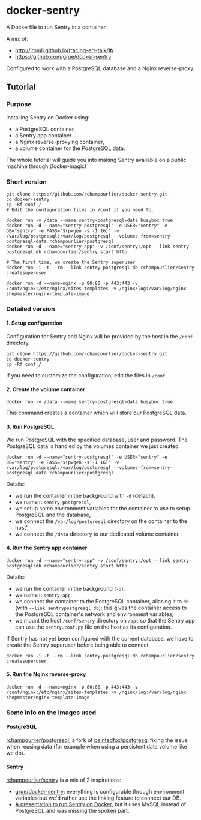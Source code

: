 # docker-sentry

A Dockerfile to run Sentry in a container.

A mix of:
- http://iromli.github.io/tracing-err-talk/#/
- https://github.com/grue/docker-sentry

Configured to work with a PostgreSQL database and a Nginx reverse-proxy.

## Tutorial

### Purpose

Installing Sentry on Docker using:

- a PostgreSQL container,
- a Sentry app container
- a Nginx reverse-proxying container,
- a volume container for the PostgreSQL data.

The whole tutorial will guide you into making Sentry available on a public
machine through Docker-magic!


### Short version

```
git clone https://github.com/rchampourlier/docker-sentry.git
cd docker-sentry
cp -Rf conf /
# Edit the configuration files in /conf if you need to.

docker run -v /data --name sentry-postgresql-data busybox true
docker run -d --name="sentry-postgresql" -e USER="sentry" -e DB="sentry" -e PASS="$(pwgen -s -1 16)" -v /var/log/postgresql:/var/log/postgresql --volumes-from=sentry-postgresql-data rchampourlier/postgresql
docker run -d --name="sentry-app" -v /conf/sentry:/opt --link sentry-postgresql:db rchampourlier/sentry start http

# The first time, we create the Sentry superuser
docker run -i -t --rm --link sentry-postgresql:db rchampourlier/sentry createsuperuser

docker run -d --name=nginx -p 80:80 -p 443:443 -v /conf/nginx:/etc/nginx/sites-templates -v /nginx/log:/var/log/nginx shepmaster/nginx-template-image
```


### Detailed version


#### 1. Setup configuration

Configuration for Sentry and Nginx will be provided by the host in the
`/conf` directory.

```
git clone https://github.com/rchampourlier/docker-sentry.git
cd docker-sentry
cp -Rf conf /
```

If you need to customize the configuration, edit the files in `/conf`.


#### 2. Create the volume container

```
docker run -v /data --name sentry-postgresql-data busybox true
```

This command creates a container which will store our PostgreSQL data.


#### 3. Run PostgreSQL

We run PostgreSQL with the specified database, user and password. The
PostgreSQL data is handled by the volumes container we just created.

```
docker run -d --name="sentry-postgresql" -e USER="sentry" -e DB="sentry" -e PASS="$(pwgen -s -1 16)" -v /var/log/postgresql:/var/log/postgresql --volumes-from=sentry-postgresql-data rchampourlier/postgresql
```

Details:

- we run the container in the background with `-d` (detach),
- we name it `sentry-postgresql`,
- we setup some environment variables for the container to use to setup
  PostgreSQL and the database,
- we connect the `/var/log/postgresql` directory on the container to the host',
- we connect the `/data` directory to our dedicated volume container.


#### 4. Run the Sentry app container

```
docker run -d --name="sentry-app" -v /conf/sentry:/opt --link sentry-postgresql:db rchampourlier/sentry start http
```

Details:

- we run the container in the background (`-d`),
- we name it `sentry-app`,
- we connect the container to the PostgreSQL container, aliasing it to `db`
  (with `--link sentrypostgresql:db`): this gives the container access to
  the PostgreSQL container's network and environment variables;
- we mount the host `/conf/sentry` directory on `/opt` so that the Sentry
  app can use the `sentry.conf.py` file on the host as its configuration.


If Sentry has not yet been configured with the current database, we have to
create the Sentry superuser before being able to connect.

```
docker run -i -t --rm --link sentry-postgresql:db rchampourlier/sentry createsuperuser
```


#### 5. Run the Nginx reverse-proxy

```
docker run -d --name=nginx -p 80:80 -p 443:443 -v /conf/nginx:/etc/nginx/sites-templates -v /nginx/log:/var/log/nginx shepmaster/nginx-template-image
```

### Some info on the images used

#### PostgreSQL

[rchampourlier/postgresql](https://index.docker.io/u/rchampourlier/postgresql/), a fork of [paintedfox/postgresql](https://index.docker.io/u/paintedfox/postgresql) fixing the issue when reusing data (for example when using a persistent data volume like we do).

#### Sentry

[rchampourlier/sentry](https://index.docker.io/u/rchampourlier/sentry/) is a mix of 2 inspirations:

- [grue/docker-sentry](https://index.docker.io/u/grue/docker-sentry/): everything is configurable through environment variables but we'd rather use the linking feature to connect our DB.
- [A presentation to run Sentry on Docker](iromli.github.io/tracing-err-talk/#/38), but it uses MySQL instead of PostgreSQL and was missing the spoken part.